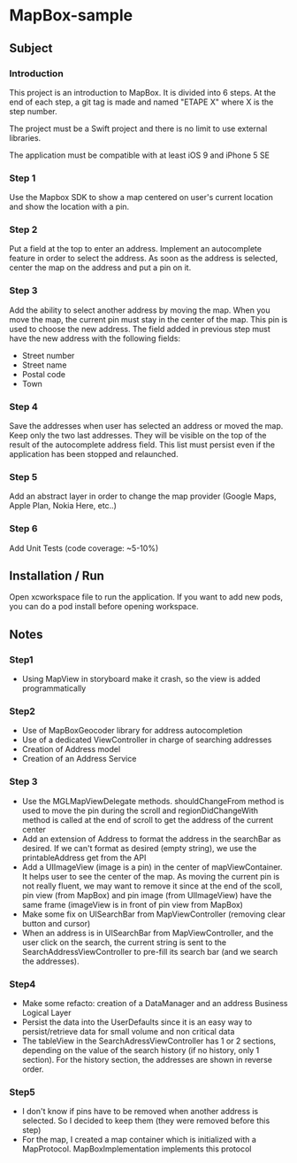 # MapBox-sample
## Subject
### Introduction
This project is an introduction to MapBox. It is divided into 6 steps. At the end of each step, a git tag is made and named "ETAPE X" where X is the step number.

The project must be a Swift project and there is no limit to use external libraries.

The application must be compatible with at least iOS 9 and iPhone 5 SE

### Step 1
Use the Mapbox SDK to show a map centered on user's current location and show the location with a pin.

### Step 2
Put a field at the top to enter an address. Implement an autocomplete feature in order to select the address. As soon as the address is selected, center the map on the address and put a pin on it.

### Step 3
Add the ability to select another address by moving the map. When you move the map, the current pin must stay in the center of the map. This pin is used to choose the new address. The field added in previous step must have the new address with the following fields: 

 - Street number
 - Street name
 - Postal code
 - Town

### Step 4
Save the addresses when user has selected an address or moved the map. Keep only the two last addresses. They will be visible on the top of the result of the autocomplete address field. This list must persist even if the application has been stopped and relaunched.

### Step 5
Add an abstract layer in order to change the map provider (Google Maps, Apple Plan, Nokia Here, etc..)

### Step 6 
Add Unit Tests (code coverage: ~5-10%)

## Installation / Run
Open xcworkspace file to run the application. If you want to add new pods, you can do a pod install before opening workspace.

## Notes
### Step1
 - Using MapView in storyboard make it crash, so the view is added programmatically

### Step2
 - Use of MapBoxGeocoder library for address autocompletion
 - Use of a dedicated ViewController in charge of searching addresses
 - Creation of Address model
 - Creation of an Address Service

### Step 3
- Use the MGLMapViewDelegate methods. shouldChangeFrom method is used to move the pin during the scroll and regionDidChangeWith method is called at the end of scroll to get the address of the current center
- Add an extension of Address to format the address in the searchBar as desired. If we can't format as desired (empty string), we use the printableAddress get from the API
- Add a UIImageView (image is a pin) in the center of mapViewContainer. It helps user to see the center of the map. As moving the current pin is not really fluent, we may want to remove it since at the end of the scoll, pin view (from MapBox) and pin image (from UIImageView) have the same frame (imageView is in front of pin view from MapBox)
- Make some fix on UISearchBar from MapViewController (removing clear button and cursor)
- When an address is in UISearchBar from MapViewController, and the user click on the search, the current string is sent to the SearchAddressViewController to pre-fill its search bar (and we search the addresses).

### Step4
- Make some refacto: creation of a DataManager and an address Business Logical Layer
- Persist the data into the UserDefaults since it is an easy way to persist/retrieve data for small volume and non critical data
- The tableView in the SearchAdressViewController has 1 or 2 sections, depending on the value of the search history (if no history, only 1 section). For the history section, the addresses are shown in reverse order.

### Step5
- I don't know if pins have to be removed when another address is selected. So I decided to keep them (they were removed before this step)
- For the map, I created a map container which is initialized with a MapProtocol. MapBoxImplementation implements this protocol
